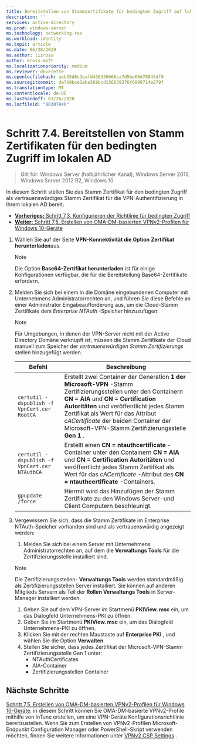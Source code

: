```yaml
---
title: Bereitstellen von Stammzertifikate für bedingten Zugriff auf lokale AD
description: ''
services: active-directory
ms.prod: windows-server
ms.technology: networking-ras
ms.workload: identity
ms.topic: article
ms.date: 06/28/2019
ms.author: lizross
author: eross-msft
ms.localizationpriority: medium
ms.reviewer: deverette
ms.openlocfilehash: aeb35d8c3eafd436330b66ca7d5be68d78045df0
ms.sourcegitcommit: da7b9bce1eba369bcd156639276f6899714e279f
ms.translationtype: MT
ms.contentlocale: de-DE
ms.lasthandoff: 03/26/2020
ms.locfileid: "80307846"
---
```

# <a name="step-74-deploy-conditional-access-root-certificates-to-on-premises-ad"></a>Schritt 7.4. Bereitstellen von Stamm Zertifikaten für den bedingten Zugriff im lokalen AD

>Gilt für: Windows Server (halbjährlicher Kanal), Windows Server 2016, Windows Server 2012 R2, Windows 10

In diesem Schritt stellen Sie das Stamm Zertifikat für den bedingten Zugriff als vertrauenswürdiges Stamm Zertifikat für die VPN-Authentifizierung in Ihrem lokalen AD bereit.

- [**Vorheriges:** Schritt 7,3. Konfigurieren der Richtlinie für bedingten Zugriff](vpn-config-conditional-access-policy.md)
- [**Weiter:** Schritt 7,5. Erstellen von OMA-DM-basierten VPNv2-Profilen für Windows 10-Geräte](vpn-create-oma-dm-based-vpnv2-profiles.md)

1. Wählen Sie auf der Seite **VPN-Konnektivität die Option** **Zertifikat herunterladen**aus.

   >[!NOTE]
   >Die Option **Base64-Zertifikat herunterladen** ist für einige Konfigurationen verfügbar, die für die Bereitstellung Base64-Zertifikate erfordern.

2. Melden Sie sich bei einem in die Domäne eingebundenen Computer mit Unternehmens Administratorrechten an, und führen Sie diese Befehle an einer Administrator Eingabeaufforderung aus, um die Cloud-Stamm Zertifikate dem *Enterprise NTAuth* -Speicher hinzuzufügen:

   >[!NOTE]
   >Für Umgebungen, in denen der VPN-Server nicht mit der Active Directory Domäne verknüpft ist, müssen die Stamm Zertifikate der Cloud manuell zum Speicher der _vertrauenswürdigen Stamm Zertifizierungs_ stellen hinzugefügt werden.

   | Befehl | Beschreibung |
   | --- | --- |
   | `certutil -dspublish -f VpnCert.cer RootCA` | Erstellt zwei Container der Generation **1 der Microsoft-VPN** -Stamm Zertifizierungsstellen unter den Containern **CN = AIA** und **CN = Certification Autoritäten** und veröffentlicht jedes Stamm Zertifikat als Wert für das Attribut _cACertificate_ der beiden Container der Microsoft-VPN-Stamm Zertifizierungsstelle **Gen 1** . |
   | `certutil -dspublish -f VpnCert.cer NTAuthCA` | Erstellt einen **CN = ntauthcertificate** -Container unter den Containern **CN = AIA** und **CN = Certification Autoritäten** und veröffentlicht jedes Stamm Zertifikat als Wert für das _cACertificate_ -Attribut des **CN = ntauthcertificate** -Containers. |
   | `gpupdate /force` | Hiermit wird das Hinzufügen der Stamm Zertifikate zu den Windows Server-und Client Computern beschleunigt. |

3. Vergewissern Sie sich, dass die Stamm Zertifikate im Enterprise NTAuth-Speicher vorhanden sind und als vertrauenswürdig angezeigt werden:
   1. Melden Sie sich bei einem Server mit Unternehmens Administratorrechten an, auf dem die **Verwaltungs Tools** für die Zertifizierungsstelle installiert sind.

   >[!NOTE]
   >Die Zertifizierungsstellen- **Verwaltungs Tools** werden standardmäßig als Zertifizierungsstellen Server installiert. Sie können auf anderen Mitglieds Servern als Teil der **Rollen Verwaltungs Tools** in Server-Manager installiert werden.

   1. Geben Sie auf dem VPN-Server im Startmenü **PKIView. msc** ein, um das Dialogfeld Unternehmens-PKI zu öffnen.
   1. Geben Sie im Startmenü **PKIView. msc** ein, um das Dialogfeld Unternehmens-PKI zu öffnen.
   1. Klicken Sie mit der rechten Maustaste auf **Enterprise PKI** , und wählen Sie die Option **Verwalten**
   1. Stellen Sie sicher, dass jedes Zertifikat der Microsoft-VPN-Stamm Zertifizierungsstelle Gen 1 unter:
      - NTAuthCertificates
      - AIA-Container
      - Zertifizierungsstellen Container

## <a name="next-steps"></a>Nächste Schritte

[Schritt 7,5. Erstellen von OMA-DM-basierten VPNv2-Profilen für Windows 10-Geräte](vpn-create-oma-dm-based-vpnv2-profiles.md): in diesem Schritt können Sie OMA-DM-basierte VPNv2-Profile mithilfe von InTune erstellen, um eine VPN-Geräte Konfigurationsrichtlinie bereitzustellen. Wenn Sie zum Erstellen von VPNv2-Profilen Microsoft-Endpunkt Configuration Manager oder PowerShell-Skript verwenden möchten, finden Sie weitere Informationen unter [VPNv2 CSP Settings](https://docs.microsoft.com/windows/client-management/mdm/vpnv2-csp) .

